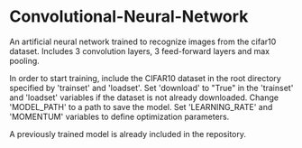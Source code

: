 # Convolutional-Neural-Network
An artificial neural network trained to recognize images from the cifar10 dataset. Includes 3 convolution layers, 3 feed-forward layers
and max pooling.

In order to start training, include the CIFAR10 dataset in the root directory specified by 'trainset' and 'loadset'.
Set 'download' to "True" in the 'trainset' and 'loadset' variables if the dataset is not already downloaded. 
Change 'MODEL_PATH' to a path to save the model.
Set 'LEARNING_RATE' and 'MOMENTUM' variables to define optimization parameters.

A previously trained model is already included in the repository.
